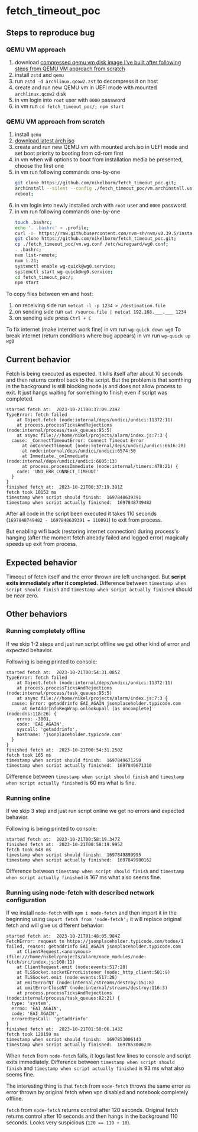 # fetch_timeout_poc

## Steps to reproduce bug

### QEMU VM approach

1. download [compressed qemu vm disk image I've built after following steps from QEMU VM approach from scratch](https://mega.nz/file/rKBAyRIB#LOBRCBkbilBIiGbu_bkGFxERaK1hP-Wsch0f2SdSfiI)
2. install `zstd` and `qemu`
3. run `zstd -d archlinux.qcow2.zst` to decompress it on host
4. create and run new QEMU vm in UEFI mode with mounted `archlinux.qcow2` disk
5. in vm login into `root` user with `0000` password
6. in vm run `cd fetch_timeout_poc/; npm start`

### QEMU VM approach from scratch

1. install `qemu`
2. [download latest arch iso](https://archlinux.org/download/)
3. create and run new QEMU vm with mounted arch.iso in UEFI mode and set boot priority to booting from cd-rom first
4. in vm when will options to boot from installation media be presented, choose the first one
5. in vm run following commands one-by-one
   ```bash
   git clone https://github.com/nikelborm/fetch_timeout_poc.git;
   archinstall --silent --config ./fetch_timeout_poc/vm.archinstall.user_configuration.json --creds ./fetch_timeout_poc/vm.archinstall.user_credentials.json;
   reboot;
   ```
6. in vm login into newly installed arch with `root` user and `0000` password
7. in vm run following commands one-by-one
   ```bash
   touch .bashrc;
   echo '. .bashrc' > .profile;
   curl -o- https://raw.githubusercontent.com/nvm-sh/nvm/v0.39.5/install.sh | bash;
   git clone https://github.com/nikelborm/fetch_timeout_poc.git;
   cp ./fetch_timeout_poc/vm.wg.conf /etc/wireguard/wg0.conf;
   . .bashrc;
   nvm list-remote;
   nvm i 21;
   systemctl enable wg-quick@wg0.service;
   systemctl start wg-quick@wg0.service;
   cd fetch_timeout_poc/;
   npm start
   ```


To copy files between vm and host:
1. on receiving side run `netcat -l -p 1234 > /destination.file`
2. on sending side run `cat /source.file | netcat 192.168.___.___ 1234`
3. on sending side press `Ctrl + C`

To fix internet (make internet work fine) in vm run `wg-quick down wg0`
To break internet (return conditions where bug appears) in vm run `wg-quick up wg0`

## Current behavior

Fetch is being executed as expected. It kills itself after about 10 seconds and then returns control back to the script.
But the problem is that somthing in the background is still blocking node.js and does not allow process to exit. It just hangs waiting for something to finish even if script was completed.

```plaintext
started fetch at:  2023-10-21T00:37:09.239Z
TypeError: fetch failed
    at Object.fetch (node:internal/deps/undici/undici:11372:11)
    at process.processTicksAndRejections (node:internal/process/task_queues:95:5)
    at async file:///home/nikel/projects/alarm/index.js:7:3 {
  cause: _ConnectTimeoutError: Connect Timeout Error
      at onConnectTimeout (node:internal/deps/undici/undici:6616:28)
      at node:internal/deps/undici/undici:6574:50
      at Immediate._onImmediate (node:internal/deps/undici/undici:6605:13)
      at process.processImmediate (node:internal/timers:478:21) {
    code: 'UND_ERR_CONNECT_TIMEOUT'
  }
}
finished fetch at:  2023-10-21T00:37:19.391Z
fetch took 10152 ms
timestamp when script should finish:  1697848639391
timestamp when script actually finished:  1697848749482
```

After all code in the script been executed it takes 110 seconds (`1697848749482 - 1697848639391 = 110091`) to exit from process.

But enabling wifi back (restoring internet connection) during process's hanging (after the moment fetch already failed and logged error) magically speeds up exit from process.

## Expected behavior

Timeout of fetch itself and the error thrown are left unchanged. But **script exits immediately after it completed.** Difference between `timestamp when script should finish` and `timestamp when script actually finished` should be near zero.

## Other behaviors

### Running completely offline

If we skip 1-2 steps and just run script offline we get other kind of error and expected behavior.

Following is being printed to console:

```plaintext
started fetch at:  2023-10-21T00:54:31.085Z
TypeError: fetch failed
    at Object.fetch (node:internal/deps/undici/undici:11372:11)
    at process.processTicksAndRejections (node:internal/process/task_queues:95:5)
    at async file:///home/nikel/projects/alarm/index.js:7:3 {
  cause: Error: getaddrinfo EAI_AGAIN jsonplaceholder.typicode.com
      at GetAddrInfoReqWrap.onlookupall [as oncomplete] (node:dns:118:26) {
    errno: -3001,
    code: 'EAI_AGAIN',
    syscall: 'getaddrinfo',
    hostname: 'jsonplaceholder.typicode.com'
  }
}
finished fetch at:  2023-10-21T00:54:31.250Z
fetch took 165 ms
timestamp when script should finish:  1697849671250
timestamp when script actually finished:  1697849671310
```

Difference between `timestamp when script should finish` and `timestamp when script actually finished` is 60 ms what is fine.

### Running online

If we skip 3 step and just run script online we get no errors and expected behavior.

Following is being printed to console:

```plaintext
started fetch at:  2023-10-21T00:58:19.347Z
finished fetch at:  2023-10-21T00:58:19.995Z
fetch took 648 ms
timestamp when script should finish:  1697849899995
timestamp when script actually finished:  1697849900162
```

Difference between `timestamp when script should finish` and `timestamp when script actually finished` is 167 ms what also seems fine.

### Running using node-fetch with described network configuration

If we install `node-fetch` with `npm i node-fetch` and then import it in the beginning using `import fetch from 'node-fetch';` it will replace original fetch and will give us different behavior:

```plaintext
started fetch at:  2023-10-21T01:48:05.984Z
FetchError: request to https://jsonplaceholder.typicode.com/todos/1 failed, reason: getaddrinfo EAI_AGAIN jsonplaceholder.typicode.com
    at ClientRequest.<anonymous> (file:///home/nikel/projects/alarm/node_modules/node-fetch/src/index.js:108:11)
    at ClientRequest.emit (node:events:517:28)
    at TLSSocket.socketErrorListener (node:_http_client:501:9)
    at TLSSocket.emit (node:events:517:28)
    at emitErrorNT (node:internal/streams/destroy:151:8)
    at emitErrorCloseNT (node:internal/streams/destroy:116:3)
    at process.processTicksAndRejections (node:internal/process/task_queues:82:21) {
  type: 'system',
  errno: 'EAI_AGAIN',
  code: 'EAI_AGAIN',
  erroredSysCall: 'getaddrinfo'
}
finished fetch at:  2023-10-21T01:50:06.143Z
fetch took 120159 ms
timestamp when script should finish:  1697853006143
timestamp when script actually finished:  1697853006236
```

When `fetch` from `node-fetch` fails, it logs last few lines to console and script exits immediately. Difference between `timestamp when script should finish` and `timestamp when script actually finished` is 93 ms what also seems fine.

The interesting thing is that `fetch` from `node-fetch` throws the same error as error thrown by original fetch when vpn disabled and notebook completely offline.

`fetch` from `node-fetch` returns control after 120 seconds. Original fetch returns control after 10 seconds and then hangs in the background 110 seconds. Looks very suspicious (`120 == 110 + 10`).
